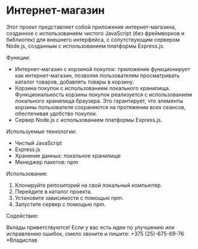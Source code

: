 # Интернет-магазин
Этот проект представляет собой приложение интернет-магазина, созданное с использованием чистого JavaScript (без фреймворков и библиотек) для внешнего интерфейса, с сопутствующим сервером Node.js, созданным с использованием платформы Express.js.


Функции:
 - Интернет-магазин с корзиной покупок: приложение функционирует как интернет-магазин, позволяя пользователям просматривать каталог товаров, добавлять товары в корзину.
 - Корзина покупок с использованием локального хранилища. Функциональность корзины покупок реализуется с использованием локального хранилища браузера. Это гарантирует, что элементы корзины пользователя сохраняются на протяжении всех сеансов, обеспечивая удобство покупок.
 - Сервер Node.js с использованием платформы Express.js.


Используемые технологии:
 - Чистый JavaScript
 - Express.js
 - Хранение данных: локальное хранилище
 - Менеджер пакетов: npm


Использование:

1. Клонируйте репозиторий на свой локальный компьютер.
2. Перейдите в каталог проекта.
3. Установите зависимости с помощью npm.
4. Запустите сервер с помощью npm.

Содействие:

Вклады приветствуются! Если у вас есть идеи по улучшению или исправлению ошибок, смело звоните и пишите: +375 (25)-675-69-76 *Владислав